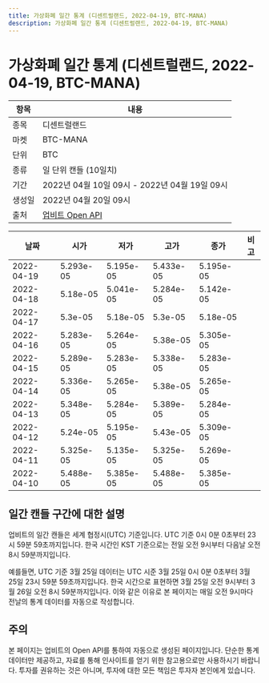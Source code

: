 ```yaml
---
title: 가상화폐 일간 통계 (디센트럴랜드, 2022-04-19, BTC-MANA)
description: 가상화폐 일간 통계 (디센트럴랜드, 2022-04-19, BTC-MANA)
---
```



가상화폐 일간 통계 (디센트럴랜드, 2022-04-19, BTC-MANA)
===

|항목|내용|
|--|--|
|종목|디센트럴랜드|
|마켓|BTC-MANA|
|단위|BTC|
|종류|일 단위 캔들 (10일치)|
|기간|2022년 04월 10일 09시 - 2022년 04월 19일 09시|
|생성일|2022년 04월 20일 09시|
|출처|[업비트 Open API](https://docs.upbit.com)|


|날짜|시가|저가|고가|종가|비고|
|--|--|--|--|--|--|
|2022-04-19|5.293e-05|5.195e-05|5.433e-05|5.195e-05|    |
|2022-04-18|5.18e-05|5.041e-05|5.284e-05|5.142e-05|    |
|2022-04-17|5.3e-05|5.18e-05|5.3e-05|5.18e-05|    |
|2022-04-16|5.283e-05|5.264e-05|5.38e-05|5.305e-05|    |
|2022-04-15|5.289e-05|5.283e-05|5.338e-05|5.283e-05|    |
|2022-04-14|5.336e-05|5.265e-05|5.38e-05|5.265e-05|    |
|2022-04-13|5.348e-05|5.284e-05|5.389e-05|5.284e-05|    |
|2022-04-12|5.24e-05|5.195e-05|5.43e-05|5.309e-05|    |
|2022-04-11|5.325e-05|5.135e-05|5.325e-05|5.269e-05|    |
|2022-04-10|5.488e-05|5.385e-05|5.488e-05|5.385e-05|    |


일간 캔들 구간에 대한 설명
---


업비트의 일간 캔들은 세계 협정시(UTC) 기준입니다. 
UTC 기준 0시 0분 0초부터 23시 59분 59초까지입니다. 
한국 시간인 KST 기준으로는 전일 오전 9시부터 다음날 오전 8시 59분까지입니다. 


예를들면, UTC 기준 3월 25일 데이터는 UTC 시준 3월 25일 0시 0분 0초부터 3월 25일 23시 59분 59초까지입니다. 
한국 시간으로 표현하면 3월 25일 오전 9시부터 3월 26일 오전 8시 59분까지입니다. 
이와 같은 이유로 본 페이지는 매일 오전 9시마다 전날의 통계 데이터를 자동으로 작성합니다. 


주의
---


본 페이지는 업비트의 Open API를 통하여 자동으로 생성된 페이지입니다. 
단순한 통계 데이터만 제공하고, 자료를 통해 인사이트를 얻기 위한 참고용으로만 사용하시기 바랍니다. 
투자를 권유하는 것은 아니며, 투자에 대한 모든 책임은 투자자 본인에게 있습니다. 
